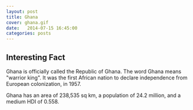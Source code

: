 ```yaml
---
layout: post
title: Ghana
cover: ghana.gif
date:   2014-07-15 16:45:00
categories: posts
---
```


## Interesting Fact

Ghana is officially called the Republic of Ghana. The word Ghana means "warrior king". It was the first African nation to declare independence from European colonization, in 1957. 

Ghana has an area of 238,535 sq km, a population of 24.2 million, and a medium HDI of 0.558.